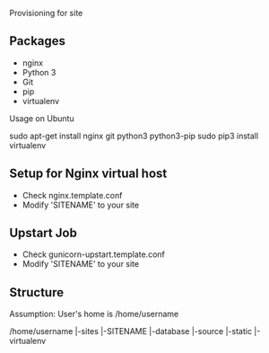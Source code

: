 Provisioning for site

## Packages

* nginx
* Python 3
* Git
* pip
* virtualenv

Usage on Ubuntu

sudo apt-get install nginx git python3 python3-pip
sudo pip3 install virtualenv


## Setup for Nginx virtual host

* Check nginx.template.conf
* Modify 'SITENAME' to your site

## Upstart Job

* Check gunicorn-upstart.template.conf
* Modify 'SITENAME' to your site

## Structure
Assumption: User's home is /home/username

/home/username
|-sites
  |-SITENAME
    |-database
    |-source
    |-static
    |-virtualenv